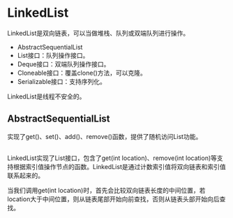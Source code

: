 # LinkedList

LinkedList是双向链表，可以当做堆栈、队列或双端队列进行操作。

- AbstractSequentialList
- List接口：队列操作接口。
- Deque接口：双端队列操作接口。
- Cloneable接口：覆盖clone()方法，可以克隆。
- Serializable接口：支持序列化。

LinkedList是线程不安全的。

## AbstractSequentialList

实现了get()、set()、add()、remove()函数，提供了随机访问List功能。

## 

LinkedList实现了List接口，包含了get(int location)、remove(int location)等支持根据索引值操作节点的函数。LinkedList是通过计数索引值将双向链表和索引值联系起来的。

当我们调用get(int location)时，首先会比较双向链表长度的中间位置，若location大于中间位置，则从链表尾部开始向前查找，否则从链表头部开始向后查找。



